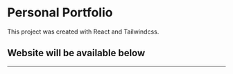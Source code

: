 # Personal Portfolio

This project was created with React and Tailwindcss.

## Website will be available below

************************
